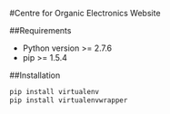 #Centre for Organic Electronics Website

##Requirements

* Python version >= 2.7.6
* pip >= 1.5.4

##Installation

```bash
pip install virtualenv
pip install virtualenvwrapper
```

